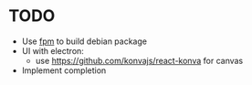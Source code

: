 
# TODO

- Use [fpm](https://fpm.readthedocs.io/en/latest/index.html) to build debian package
- UI with electron:
  - use https://github.com/konvajs/react-konva for canvas
- Implement completion
